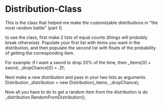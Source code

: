 # Distribution-Class
This is the class that helped me make the customizable distributions in "the most random battle" (part 1) 

to use the class, first make 2 lists of equal counts (things will probobly break otherwise). Populate your first list with items you want in the distribution, and then populate the second list with floats of the probability of getting the corresponding item. 

For example:
if I want a sword to drop 20% of the time, then
_items[0] = sword;
_dropChance[0] = .2f;

Next make a new distribution and pass in your two lists as arguments.
Distribution<Item> _distribution = new Distribution<Item>(_items, _dropChance);

Now all you have to do to get a random item from the distribution is do
_distribution.RandomFromDistribution();
